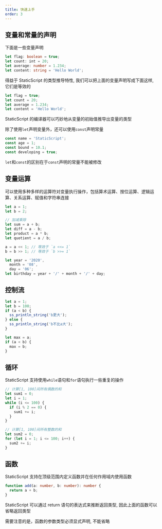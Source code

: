 ```yaml
---
title: 快速上手
order: 3
---
```


## 变量和常量的声明

下面是一些变量声明

```typescript
let flag: boolean = true;
let count: int = 20;
let average: number = 1.234;
let content: string = 'Hello World';
```

得益于 StaticScript 的类型推导特性, 我们可以把上面的变量声明写成下面这样, 它们是等效的

```typescript
let flag = true;
let count = 20;
let average = 1.234;
let content = 'Hello World';
```

StaticScript 的编译器可以巧妙地从变量的初始值推导出变量的类型

除了使用`let`声明变量外，还可以使用`const`声明常量

```typescript
const name = 'StaticScript';
const age = 1;
const bound = 10.1;
const developing = true;
```

`let`和`const`的区别在于`const`声明的常量不能被修改

## 变量运算

可以使用多种多样的运算符对变量执行操作，包括算术运算、按位运算、逻辑运算、关系运算、赋值和字符串连接

```typescript
let a = 1;
let b = 2;

// 加减乘除
let sum = a + b;
let diff = a - b;
let product = a * b;
let quotient = a / b;

a = a << 1; // 等效于 `a <<= 1`
b = b >> 1; // 等效于 `b >>= 1`

let year = '2020',
  month = '08',
  day = '06';
let birthday = year + '/' + month + '/' + day;
```

## 控制流

```typescript
let a = 1;
let b = 100;
if (a < b) {
  ss_println_string('b更大');
} else {
  ss_println_string('b不比a大');
}

let max = a;
if (a < b) {
  max = b;
}
```

## 循环

StaticScript 支持使用`while`语句和`for`语句执行一些重复的操作

```typescript
// 计算[1, 100]间所有偶数的和
let sum1 = 0;
let i = 1;
while (i <= 100) {
  if (i % 2 == 0) {
    sum1 += i;
  }
}

// 计算[1, 100]间所有整数的和
let sum2 = 0;
for (let i = 1; i <= 100; i++) {
  sum2 += i;
}
```

## 函数

StaticScript 支持在顶级范围内定义函数并在任何作用域内使用函数

```typescript
function add(a: number, b: number): number {
  return a + b;
}
```

StaticScript 可以通过 return 语句的表达式来推断返回类型, 因此上面的函数可以省略返回类型

需要注意的是，函数的参数类型必须显式声明, 不能省略
